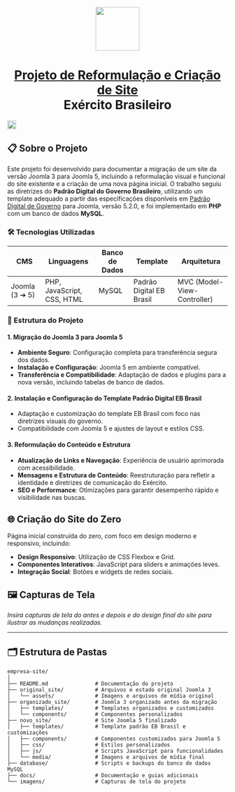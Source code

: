 <p align="center">
<img src="https://camo.githubusercontent.com/3b58e34f4607c08fad1787cfed025ca8adae420722d089a630a89bc6e8c8f748/68747470733a2f2f692e696d6775722e636f6d2f75626c454e32682e706e67" height="100" data-canonical-src="https://i.imgur.com/ublEN2h.png" style="max-width: 100%;">


<div align="center">

<h1 tabindex="-1" class="heading-element" dir="auto">
  <a href="https://github.com/kaiogabs/project-svp-eb">Projeto de Reformulação e Criação de Site</a><br>Exército Brasileiro
</h1>

</div>

<a href="https://github.com/kaiogabs/project-svp-eb">
    <img src="https://camo.githubusercontent.com/7cd9ebb6739e4a1951fbcb9c622c75b964d82f42e0dc80b8481ac06f7dd03d3b/68747470733a2f2f696d672e736869656c64732e696f2f6769746875622f7265706f2d73697a652f61737461746f6e6e2f6964732d6a6f6f6d6c612d6562" height="20" data-canonical-src="https://img.shields.io/github/repo-size/kaiogabs/project-svp-eb" style="max-width: 100%;">
  </a>

## 📋 Sobre o Projeto
Este projeto foi desenvolvido para documentar a migração de um site da versão Joomla 3 para Joomla 5, incluindo a reformulação visual e funcional do site existente e a criação de uma nova página inicial. O trabalho seguiu as diretrizes do **Padrão Digital do Governo Brasileiro**, utilizando um template adequado a partir das especificações disponíveis em [Padrão Digital de Governo](https://www.gov.br/ds/) para Joomla, versão 5.2.0, e foi implementado em **PHP** com um banco de dados **MySQL**.

### 🛠 Tecnologias Utilizadas
| CMS  | Linguagens | Banco de Dados | Template | Arquitetura |
|------|------------|----------------|----------|-------------|
| Joomla (3 ➔ 5) | PHP, JavaScript, CSS, HTML | MySQL | Padrão Digital EB Brasil | MVC (Model-View-Controller) |

### 📁 Estrutura do Projeto

#### 1. Migração do Joomla 3 para Joomla 5
   - **Ambiente Seguro**: Configuração completa para transferência segura dos dados.
   - **Instalação e Configuração**: Joomla 5 em ambiente compatível.
   - **Transferência e Compatibilidade**: Adaptação de dados e plugins para a nova versão, incluindo tabelas de banco de dados.

#### 2. Instalação e Configuração do Template Padrão Digital EB Brasil
   - Adaptação e customização do template EB Brasil com foco nas diretrizes visuais do governo.
   - Compatibilidade com Joomla 5 e ajustes de layout e estilos CSS.

#### 3. Reformulação do Conteúdo e Estrutura
   - **Atualização de Links e Navegação**: Experiência de usuário aprimorada com acessibilidade.
   - **Mensagens e Estrutura de Conteúdo**: Reestruturação para refletir a identidade e diretrizes de comunicação do Exército.
   - **SEO e Performance**: Otimizações para garantir desempenho rápido e visibilidade nas buscas.

## 🌐 Criação do Site do Zero

Página inicial construída do zero, com foco em design moderno e responsivo, incluindo:
- **Design Responsivo**: Utilização de CSS Flexbox e Grid.
- **Componentes Interativos**: JavaScript para sliders e animações leves.
- **Integração Social**: Botões e widgets de redes sociais.

## 🖼 Capturas de Tela
*Insira capturas de tela do antes e depois e do design final do site para ilustrar as mudanças realizadas.*

---

## 🗂 Estrutura de Pastas

```plaintext
empresa-site/
│
├── README.md               # Documentação do projeto
├── original_site/          # Arquivos e estado original Joomla 3
│   └── assets/             # Imagens e arquivos de mídia original
├── organizado_site/        # Joomla 3 organizado antes da migração
│   ├── templates/          # Templates organizados e customizados
│   └── components/         # Componentes personalizados
├── novo_site/              # Site Joomla 5 finalizado
│   ├── templates/          # Template padrão EB Brasil e customizações
│   ├── components/         # Componentes customizados para Joomla 5
│   ├── css/                # Estilos personalizados
│   ├── js/                 # Scripts JavaScript para funcionalidades
│   └── media/              # Imagens e arquivos de mídia final
├── database/               # Scripts e backups do banco de dados MySQL
├── docs/                   # Documentação e guias adicionais
└── imagens/                # Capturas de tela do projeto

